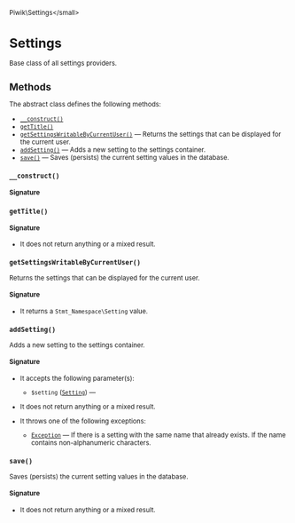 <small>Piwik\Settings\</small>

Settings
========

Base class of all settings providers.

Methods
-------

The abstract class defines the following methods:

- [`__construct()`](#__construct)
- [`getTitle()`](#gettitle)
- [`getSettingsWritableByCurrentUser()`](#getsettingswritablebycurrentuser) &mdash; Returns the settings that can be displayed for the current user.
- [`addSetting()`](#addsetting) &mdash; Adds a new setting to the settings container.
- [`save()`](#save) &mdash; Saves (persists) the current setting values in the database.

<a name="__construct" id="__construct"></a>
<a name="__construct" id="__construct"></a>
### `__construct()`

#### Signature


<a name="gettitle" id="gettitle"></a>
<a name="getTitle" id="getTitle"></a>
### `getTitle()`

#### Signature

- It does not return anything or a mixed result.

<a name="getsettingswritablebycurrentuser" id="getsettingswritablebycurrentuser"></a>
<a name="getSettingsWritableByCurrentUser" id="getSettingsWritableByCurrentUser"></a>
### `getSettingsWritableByCurrentUser()`

Returns the settings that can be displayed for the current user.

#### Signature

- It returns a `Stmt_Namespace\Setting` value.

<a name="addsetting" id="addsetting"></a>
<a name="addSetting" id="addSetting"></a>
### `addSetting()`

Adds a new setting to the settings container.

#### Signature

-  It accepts the following parameter(s):
    - `$setting` ([`Setting`](../../Piwik/Settings/Setting.md)) &mdash;
      
- It does not return anything or a mixed result.
- It throws one of the following exceptions:
    - [`Exception`](http://php.net/class.Exception) &mdash; If there is a setting with the same name that already exists.
                         If the name contains non-alphanumeric characters.

<a name="save" id="save"></a>
<a name="save" id="save"></a>
### `save()`

Saves (persists) the current setting values in the database.

#### Signature

- It does not return anything or a mixed result.

